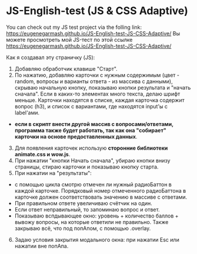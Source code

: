 # JS-English-test (JS & CSS Adaptive)

You can check out my JS test project via the folling link: https://eugenegarmash.github.io/JS-English-test-JS-CSS-Adaptive/
Вы можете просмотреть мой JS-тест по этой ссылке https://eugenegarmash.github.io/JS-English-test-JS-CSS-Adaptive/

Как я создавал эту страничку (JS):
1. Добавляю обработчик клавише "Старт".
2. По нажатию, добавляю карточки с нужным содержимым (цвет - random, вопросы и варианты ответа - из массива с данными), скрываю начальную кнопку, показываю кнопки результата и "начать сначала". Если в каких-то элементах много  текста, делаю шрифт меньше. Карточки находятся в списке, каждая карточка содержит вопрос (h3), и список с вариантами, где находятся input'ы с label'ами.
- <b>если в скрипт внести другой массив с вопросами/ответами, программа также будет работать, так как она "собирает" карточки на основе предоставленных данных</b>.
3. Для появления карточек использую <b>сторонние библиотеки animate.css и wow.js</b>.
4. При нажатии "кнопки Начать сначала", убираю кнопки внизу страницы, стираю карточки и показываю кнопку старта.
5. При нажатии на "результаты":
  - с помощью цикла смотрю отмечен ли нужный радиоБаттон в каждой карточке. Порядковый номер отмеченного радиоБаттона в карточке должен соответствовать значению в массиве с ответами. 
  - При правильном ответе увеличиваю счётчик на один.
  - Если ответ неправильный, то запоминаю вопрос и ответ.
  - Показываю вспдывающее окно: уровень + количество баллов + вывожу вопросы, на которые ответили не правильно. Также закрываю всё, что под попАпом, с помощью .overlay.
6. Задаю условия закрытия модального окна: при нажатии Esc или нажатии вне попАпа.


